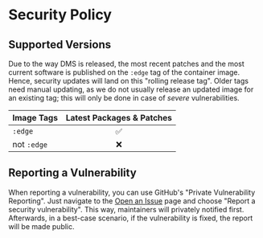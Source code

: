 # Security Policy

## Supported Versions

Due to the way DMS is released, the most recent patches and the most current software is published on the `:edge` tag of the container image. Hence, security updates will land on this "rolling release tag". Older tags need manual updating, as we do not usually release an updated image for an existing tag; this will only be done in case of _severe_ vulnerabilities.

| Image Tags  | Latest Packages & Patches |
|-------------|:-------------------------:|
| `:edge`     | :white_check_mark:        |
| not `:edge` | :x:                       |

## Reporting a Vulnerability

When reporting a vulnerability, you can use GitHub's "Private Vulnerability Reporting". Just navigate to the [Open an Issue](https://github.com/docker-mailserver/docker-mailserver/issues/new/choose) page and choose "Report a security vulnerability". This way, maintainers will privately notified first. Afterwards, in a best-case scenario, if the vulnerability is fixed, the report will be made public.
